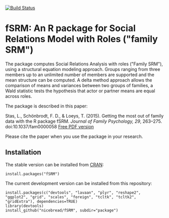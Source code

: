 [![Build Status](https://travis-ci.org/nicebread/fSRM.svg?branch=master)](https://travis-ci.org/nicebread/fSRM)

# fSRM: An R package for Social Relations Model with Roles ("family SRM") #

The package computes Social Relations Analysis with roles ("Family SRM"), using a structural equation modeling approach. Groups ranging from three members up to an unlimited number of members are supported and the mean structure can be computed. A delta method approach allows the comparison of means and variances between two groups of families, a Wald statistic tests the hypothesis that actor or partner means are equal across roles.

The package is described in this paper:

Stas, L., Schönbrodt, F. D., & Loeys, T. (2015). Getting the most out of family data with the R package fSRM. *Journal of Family Psychology, 29*, 263–275. doi:10.1037/fam0000058 [Free PDF version](https://osf.io/swgyj/)

Please cite the paper when you use the package in your research.

## Installation

The stable version can be installed from [CRAN](http://cran.r-project.org/web/packages/fSRM/index.html):

    install.packages("fSRM")

The current development version can be installed from this repository:

    install.packages(c("devtools", "lavaan", "plyr", "reshape2", "ggplot2", "grid", "scales", "foreign", "tcltk", "tcltk2", "gridExtra"), dependencies=TRUE)
    library(devtools)
    install_github("nicebread/fSRM", subdir="package")	

